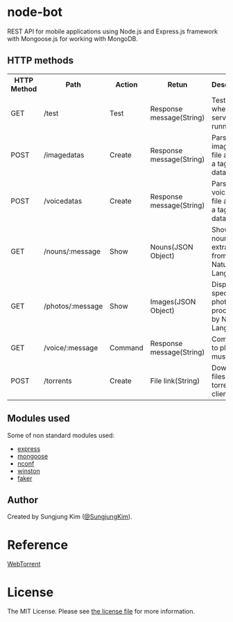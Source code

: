 # node-bot

REST API for mobile applications using Node.js and Express.js framework with Mongoose.js for working with MongoDB.


## HTTP methods


<table>
    <tr>
        <th><span class="caps">HTTP</span> Method</th>
        <th>Path</th>
        <th>Action</th>
        <th>Retun</th>
        <th>Description</th>
    </tr>
    <tr>
        <td><span class="caps">GET</span></td>
        <td>/test</td>
        <td>Test</td>
        <td>Response message(String)</td>
        <td>Test whether api server is running.</td>
    </tr>
    <tr>
        <td><span class="caps">POST</span></td>
        <td>/imagedatas</td>
        <td>Create</td>
        <td>Response message(String)</td>
        <td>Parse a image data file and set a tagged database.</td>
    </tr>
    <tr>
        <td><span class="caps">POST</span></td>
        <td>/voicedatas</td>
        <td>Create</td>
        <td>Response message(String)</td>
        <td>Parse a voice data file and set a tagged database.</td>
    </tr>
    <tr>
        <td><span class="caps">GET</span></td>
        <td>/nouns/:message</td>
        <td>Show</td>
        <td>Nouns(JSON Object)</td>
        <td>Show list of nouns extracted from Natural Language.</td>
    </tr>
    <tr>
        <td><span class="caps">GET</span></td>
        <td>/photos/:message</td>
        <td>Show</td>
        <td>Images(JSON Object)</td>
        <td>Display a specific photo processed by Natural Language.</td>
    </tr>
    <tr>
        <td><span class="caps">GET</span></td>
        <td>/voice/:message</td>
        <td>Command</td>
        <td>Response message(String)</td>
        <td>Command to play the music.</td>
    </tr>
    <tr>
        <td><span class="caps">POST</span></td>
        <td>/torrents</td>
        <td>Create</td>
        <td>File link(String)</td>
        <td>Download files from torrent client.</td>
    </tr>
</table>

## Modules used

Some of non standard modules used:

* [express](https://www.npmjs.com/package/mongoose)
* [mongoose](https://www.npmjs.com/package/mongoose)
* [nconf](https://www.npmjs.com/package/nconf)
* [winston](https://www.npmjs.com/package/winston)
* [faker](https://www.npmjs.com/package/faker)


## Author

Created by Sungjung Kim ([@SungjungKim](https://github.com/SungjungKim)).


# Reference

[WebTorrent](https://webtorrent.io/)


# License

The MIT License. Please see [the license file](LICENSE) for more information.
